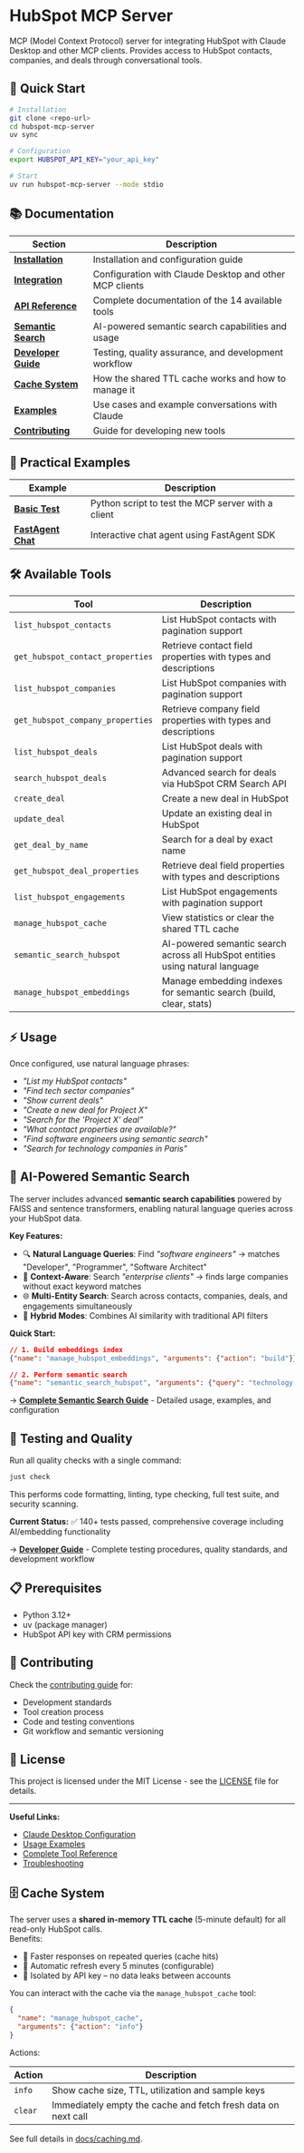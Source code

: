 # HubSpot MCP Server

MCP (Model Context Protocol) server for integrating HubSpot with Claude Desktop and other MCP clients. Provides access to HubSpot contacts, companies, and deals through conversational tools.

## 🚀 Quick Start

```bash
# Installation
git clone <repo-url>
cd hubspot-mcp-server
uv sync

# Configuration
export HUBSPOT_API_KEY="your_api_key"

# Start
uv run hubspot-mcp-server --mode stdio
```

## 📚 Documentation

| Section | Description |
|---------|-------------|
| **[Installation](docs/installation.md)** | Installation and configuration guide |
| **[Integration](docs/integration.md)** | Configuration with Claude Desktop and other MCP clients |
| **[API Reference](docs/api-reference.md)** | Complete documentation of the 14 available tools |
| **[Semantic Search](docs/semantic-search.md)** | AI-powered semantic search capabilities and usage |
| **[Developer Guide](docs/developer.md)** | Testing, quality assurance, and development workflow |
| **[Cache System](docs/caching.md)** | How the shared TTL cache works and how to manage it |
| **[Examples](docs/examples.md)** | Use cases and example conversations with Claude |
| **[Contributing](docs/contributing.md)** | Guide for developing new tools |

## 🧪 Practical Examples

| Example | Description |
|---------|-------------|
| **[Basic Test](examples/basic/)** | Python script to test the MCP server with a client |
| **[FastAgent Chat](examples/fastagent/)** | Interactive chat agent using FastAgent SDK |

## 🛠️ Available Tools

| Tool | Description |
|-------|-------------|
| `list_hubspot_contacts` | List HubSpot contacts with pagination support |
| `get_hubspot_contact_properties` | Retrieve contact field properties with types and descriptions |
| `list_hubspot_companies` | List HubSpot companies with pagination support |
| `get_hubspot_company_properties` | Retrieve company field properties with types and descriptions |
| `list_hubspot_deals` | List HubSpot deals with pagination support |
| `search_hubspot_deals` | Advanced search for deals via HubSpot CRM Search API |
| `create_deal` | Create a new deal in HubSpot |
| `update_deal` | Update an existing deal in HubSpot |
| `get_deal_by_name` | Search for a deal by exact name |
| `get_hubspot_deal_properties` | Retrieve deal field properties with types and descriptions |
| `list_hubspot_engagements` | List HubSpot engagements with pagination support |
| `manage_hubspot_cache` | View statistics or clear the shared TTL cache |
| `semantic_search_hubspot` | AI-powered semantic search across all HubSpot entities using natural language |
| `manage_hubspot_embeddings` | Manage embedding indexes for semantic search (build, clear, stats) |

## ⚡ Usage

Once configured, use natural language phrases:

- *"List my HubSpot contacts"*
- *"Find tech sector companies"*
- *"Show current deals"*
- *"Create a new deal for Project X"*
- *"Search for the 'Project X' deal"*
- *"What contact properties are available?"*
- *"Find software engineers using semantic search"*
- *"Search for technology companies in Paris"*

## 🤖 AI-Powered Semantic Search

The server includes advanced **semantic search capabilities** powered by FAISS and sentence transformers, enabling natural language queries across your HubSpot data.

**Key Features:**
- 🔍 **Natural Language Queries**: Find *"software engineers"* → matches "Developer", "Programmer", "Software Architect"
- 🎯 **Context-Aware**: Search *"enterprise clients"* → finds large companies without exact keyword matches
- 🌐 **Multi-Entity Search**: Search across contacts, companies, deals, and engagements simultaneously
- 🔄 **Hybrid Modes**: Combines AI similarity with traditional API filters

**Quick Start:**
```json
// 1. Build embeddings index
{"name": "manage_hubspot_embeddings", "arguments": {"action": "build"}}

// 2. Perform semantic search
{"name": "semantic_search_hubspot", "arguments": {"query": "technology companies in Paris"}}
```

→ **[Complete Semantic Search Guide](docs/semantic-search.md)** - Detailed usage, examples, and configuration

## 🧪 Testing and Quality

Run all quality checks with a single command:

```bash
just check
```

This performs code formatting, linting, type checking, full test suite, and security scanning.

**Current Status:** ✅ 140+ tests passed, comprehensive coverage including AI/embedding functionality

→ **[Developer Guide](docs/developer.md)** - Complete testing procedures, quality standards, and development workflow

## 📋 Prerequisites

- Python 3.12+
- uv (package manager)
- HubSpot API key with CRM permissions

## 🤝 Contributing

Check the [contributing guide](docs/contributing.md) for:
- Development standards
- Tool creation process
- Code and testing conventions
- Git workflow and semantic versioning

## 📄 License

This project is licensed under the MIT License - see the [LICENSE](LICENSE) file for details.

---

**Useful Links:**
- [Claude Desktop Configuration](docs/integration.md#integration-with-claude-desktop)
- [Usage Examples](docs/examples.md#example-conversations)
- [Complete Tool Reference](docs/api-reference.md)
- [Troubleshooting](docs/integration.md#troubleshooting)

## 🗄️ Cache System

The server uses a **shared in-memory TTL cache** (5-minute default) for all read-only HubSpot calls.  
Benefits:

* 🚀 Faster responses on repeated queries (cache hits)
* 🔄 Automatic refresh every 5 minutes (configurable)
* 🔐 Isolated by API key – no data leaks between accounts

You can interact with the cache via the `manage_hubspot_cache` tool:

```json
{
  "name": "manage_hubspot_cache",
  "arguments": {"action": "info"}
}
```

Actions:

| Action | Description |
|--------|-------------|
| `info` | Show cache size, TTL, utilization and sample keys |
| `clear` | Immediately empty the cache and fetch fresh data on next call |

See full details in [docs/caching.md](docs/caching.md).
